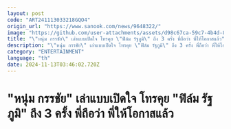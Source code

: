 ```yaml
---
layout: post
code: "ART241113033218GQO4"
origin_url: "https://www.sanook.com/news/9648322/"
image: "https://github.com/user-attachments/assets/d98c67ca-59c7-4b4d-8969-ba575663280e"
title: "\"หนุ่ม กรรชัย\" เล่าแบบเปิดใจ โทรคุย \"ฟิล์ม รัฐภูมิ\" ถึง 3 ครั้ง พี่ถือว่า พี่ให้โอกาสแล้ว"
description: "\"หนุ่ม กรรชัย\" เล่าแบบเปิดใจ โทรคุย \"ฟิล์ม รัฐภูมิ\" ถึง 3 ครั้ง พี่ถือว่า พี่ให้โอกาสแล้ว"
category: "ENTERTAINMENT"
language: "th"
date: 2024-11-13T03:46:02.720Z
---
```


# "หนุ่ม กรรชัย" เล่าแบบเปิดใจ โทรคุย "ฟิล์ม รัฐภูมิ" ถึง 3 ครั้ง พี่ถือว่า พี่ให้โอกาสแล้ว